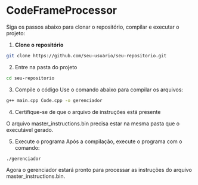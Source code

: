 # CodeFrameProcessor

Siga os passos abaixo para clonar o repositório, compilar e executar o projeto:  

1. **Clone o repositório**  
```bash
git clone https://github.com/seu-usuario/seu-repositorio.git
```

2. Entre na pasta do projeto

```bash
cd seu-repositorio
```
3. Compile o código
Use o comando abaixo para compilar os arquivos:

```bash
g++ main.cpp Code.cpp -o gerenciador
```

4. Certifique-se de que o arquivo de instruções está presente

O arquivo master_instructions.bin precisa estar na mesma pasta que o executável gerado.

5. Execute o programa
Após a compilação, execute o programa com o comando:

```bash
./gerenciador
```

Agora o gerenciador estará pronto para processar as instruções do arquivo master_instructions.bin.
